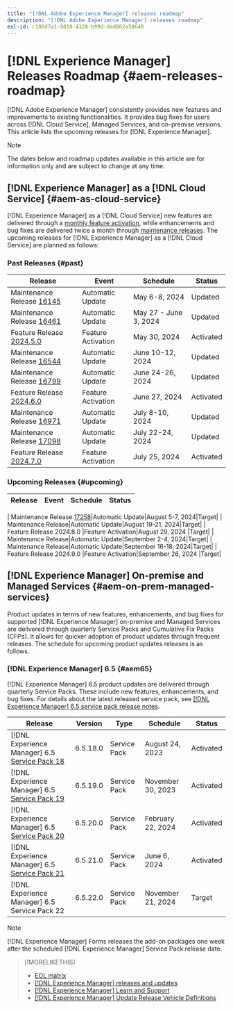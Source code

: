 ```yaml
---
title: "[!DNL Adobe Experience Manager] releases roadmap"
description: "[!DNL Adobe Experience Manager] releases roadmap"
exl-id: c106d7a1-8810-4328-b99d-dad862a50640
---
```


# [!DNL Experience Manager] Releases Roadmap {#aem-releases-roadmap}

[!DNL Adobe Experience Manager] consistently provides new features and improvements to existing functionalities. It provides bug fixes for users across [!DNL Cloud Service], Managed Services, and on-premise versions. This article lists the upcoming releases for [!DNL Experience Manager].

>[!NOTE]
>
>The dates below and roadmap updates available in this article are for information only and are subject to change at any time.

## [!DNL Experience Manager] as a [!DNL Cloud Service] {#aem-as-cloud-service}

[!DNL Experience Manager] as a [!DNL Cloud Service] new features are delivered through a [monthly feature activation](https://experienceleague.adobe.com/en/docs/experience-manager-cloud-service/content/release-notes/release-notes/release-notes-current), while enhancements and bug fixes are delivered twice a month through [maintenance releases](https://experienceleague.adobe.com/en/docs/experience-manager-cloud-service/content/release-notes/maintenance/latest).
The upcoming releases for [!DNL Experience Manager] as a [!DNL Cloud Service] are planned as follows:

### Past Releases {#past}

| Release |Event |Schedule |Status |
|---|---|---|---|
| Maintenance Release [16145](https://experienceleague.adobe.com/en/docs/experience-manager-cloud-service/content/release-notes/maintenance/2024/2024-5-0#release-16145)|Automatic Update|May 6-8, 2024|Updated|
| Maintenance Release [16461](https://experienceleague.adobe.com/en/docs/experience-manager-cloud-service/content/release-notes/maintenance/2024/2024-5-0#release-16461)|Automatic Update|May 27 - June 3, 2024|Updated|
| Feature Release [2024.5.0](https://experienceleague.adobe.com/en/docs/experience-manager-cloud-service/content/release-notes/release-notes/2024/release-notes-2024-5-0) |Feature Activation|May 30, 2024 |Activated|
| Maintenance Release [16544](https://experienceleague.adobe.com/en/docs/experience-manager-cloud-service/content/release-notes/maintenance/2024/2024-6-0#release-16544)|Automatic Update|June 10-12, 2024|Updated|
| Maintenance Release [16799](https://experienceleague.adobe.com/en/docs/experience-manager-cloud-service/content/release-notes/maintenance/2024/2024-6-0#release-16799)|Automatic Update|June 24-26, 2024|Updated|
| Feature Release [2024.6.0](https://experienceleague.adobe.com/en/docs/experience-manager-cloud-service/content/release-notes/release-notes/2024/release-notes-2024-6-0) |Feature Activation|June 27, 2024 |Activated|
| Maintenance Release [16971](https://experienceleague.adobe.com/en/docs/experience-manager-cloud-service/content/release-notes/maintenance/2024/2024-7-0#release-16971)|Automatic Update|July 8-10, 2024|Updated|
| Maintenance Release [17098](https://experienceleague.adobe.com/en/docs/experience-manager-cloud-service/content/release-notes/maintenance/latest)|Automatic Update|July 22-24, 2024|Updated|
| Feature Release [2024.7.0](https://experienceleague.adobe.com/en/docs/experience-manager-cloud-service/content/release-notes/release-notes/release-notes-current) |Feature Activation|July 25, 2024 |Activated|

### Upcoming Releases {#upcoming}

| Release |Event |Schedule |Status |
|---|---|---|---|

| Maintenance Release [17258](https://experienceleague.adobe.com/en/docs/experience-manager-cloud-service/content/release-notes/maintenance/latest#release-17258)|Automatic Update|August 5-7, 2024|Target|
| Maintenance Release|Automatic Update|August 19-21, 2024|Target|
| Feature Release 2024.8.0 |Feature Activation|August 29, 2024 |Target|
| Maintenance Release|Automatic Update|September 2-4, 2024|Target|
| Maintenance Release|Automatic Update|September 16-18, 2024|Target|
| Feature Release 2024.9.0 |Feature Activation|September 26, 2024 |Target|

## [!DNL Experience Manager] On-premise and Managed Services {#aem-on-prem-managed-services}

Product updates in terms of new features, enhancements, and bug fixes for supported [!DNL Experience Manager] on-premise and Managed Services are delivered through quarterly Service Packs and Cumulative Fix Packs (CFPs). It allows for quicker adoption of product updates through frequent releases. The schedule for upcoming product updates releases is as follows.

### [!DNL Experience Manager] 6.5 {#aem65}

[!DNL Experience Manager] 6.5 product updates are delivered through quarterly Service Packs. These include new features, enhancements, and bug fixes. For details about the latest released service pack, see [[!DNL Experience Manager] 6.5 service pack release notes](https://experienceleague.adobe.com/en/docs/experience-manager-65/content/release-notes/release-notes).

| Release | Version | Type | Schedule | Status |
|---|---|---|---|---|
| [!DNL Experience Manager] 6.5 [Service Pack 18](https://experienceleague.adobe.com/en/docs/experience-manager-65/content/release-notes/service-pack/6-5-18) |6.5.18.0 | Service Pack | August 24, 2023 | Activated |
| [!DNL Experience Manager] 6.5 [Service Pack 19](https://experienceleague.adobe.com/en/docs/experience-manager-65/content/release-notes/service-pack/6-5-19) |6.5.19.0 | Service Pack | November 30, 2023 | Activated |
| [!DNL Experience Manager] 6.5 [Service Pack 20](https://experienceleague.adobe.com/en/docs/experience-manager-65/content/release-notes/service-pack/6-5-20)|6.5.20.0 | Service Pack | February 22, 2024 | Activated |
| [!DNL Experience Manager] 6.5 [Service Pack 21](https://experienceleague.adobe.com/en/docs/experience-manager-65/content/release-notes/release-notes) |6.5.21.0 | Service Pack | June 6, 2024 | Activated |
| [!DNL Experience Manager] 6.5 Service Pack 22 |6.5.22.0 | Service Pack | November 21, 2024 | Target |

>[!NOTE]
>
>[!DNL Experience Manager] Forms releases the add-on packages one week after the scheduled [!DNL Experience Manager] Service Pack release date.

>[!MORELIKETHIS]
>
>* [EOL matrix](https://helpx.adobe.com/support/programs/eol-matrix.html)
>* [[!DNL Experience Manager] releases and updates](https://experienceleague.adobe.com/en/docs/experience-manager-release-information/aem-release-updates/aem-releases-updates)
>* [[!DNL Experience Manager] Learn and Support](https://experienceleague.adobe.com/en/docs/experience-manager-cloud-service)
>* [[!DNL Experience Manager] Update Release Vehicle Definitions](/help/using/update-release-vehicle-definitions.md)
